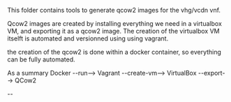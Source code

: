 This folder contains tools to generate qcow2 images for the vhg/vcdn vnf. 

Qcow2 images are created by installing everything we need in a virtualbox VM, and exporting it as a qcow2 image.
The creation of the virtualbox VM itselft is automated and versionned using using vagrant.

the creation of the qcow2 is done within a docker container, so everything can be fully automated.

As a summary Docker --run--> Vagrant --create-vm--> VirtualBox --export--> QCow2


--

